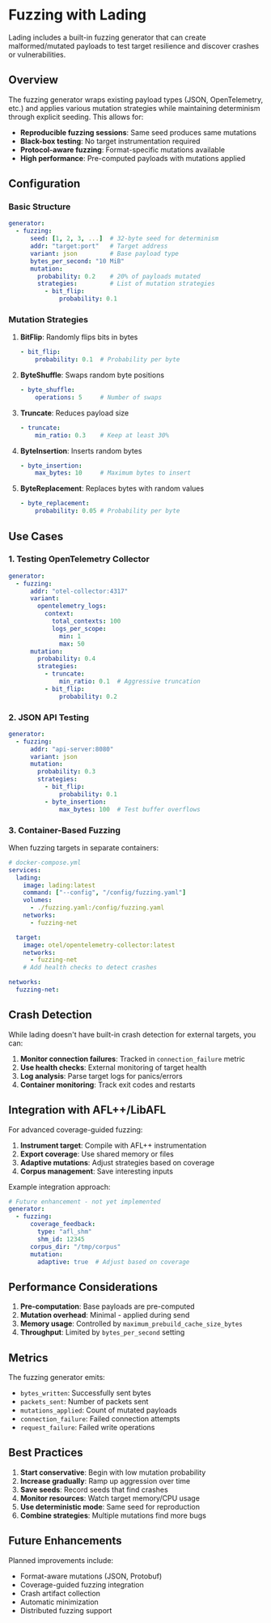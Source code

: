 # Fuzzing with Lading

Lading includes a built-in fuzzing generator that can create malformed/mutated payloads to test target resilience and discover crashes or vulnerabilities.

## Overview

The fuzzing generator wraps existing payload types (JSON, OpenTelemetry, etc.) and applies various mutation strategies while maintaining determinism through explicit seeding. This allows for:

- **Reproducible fuzzing sessions**: Same seed produces same mutations
- **Black-box testing**: No target instrumentation required
- **Protocol-aware fuzzing**: Format-specific mutations available
- **High performance**: Pre-computed payloads with mutations applied

## Configuration

### Basic Structure

```yaml
generator:
  - fuzzing:
      seed: [1, 2, 3, ...]  # 32-byte seed for determinism
      addr: "target:port"   # Target address
      variant: json         # Base payload type
      bytes_per_second: "10 MiB"
      mutation:
        probability: 0.2    # 20% of payloads mutated
        strategies:         # List of mutation strategies
          - bit_flip:
              probability: 0.1
```

### Mutation Strategies

1. **BitFlip**: Randomly flips bits in bytes
   ```yaml
   - bit_flip:
       probability: 0.1  # Probability per byte
   ```

2. **ByteShuffle**: Swaps random byte positions
   ```yaml
   - byte_shuffle:
       operations: 5     # Number of swaps
   ```

3. **Truncate**: Reduces payload size
   ```yaml
   - truncate:
       min_ratio: 0.3    # Keep at least 30%
   ```

4. **ByteInsertion**: Inserts random bytes
   ```yaml
   - byte_insertion:
       max_bytes: 10     # Maximum bytes to insert
   ```

5. **ByteReplacement**: Replaces bytes with random values
   ```yaml
   - byte_replacement:
       probability: 0.05 # Probability per byte
   ```

## Use Cases

### 1. Testing OpenTelemetry Collector

```yaml
generator:
  - fuzzing:
      addr: "otel-collector:4317"
      variant:
        opentelemetry_logs:
          context:
            total_contexts: 100
            logs_per_scope:
              min: 1
              max: 50
      mutation:
        probability: 0.4
        strategies:
          - truncate:
              min_ratio: 0.1  # Aggressive truncation
          - bit_flip:
              probability: 0.2
```

### 2. JSON API Testing

```yaml
generator:
  - fuzzing:
      addr: "api-server:8080"
      variant: json
      mutation:
        probability: 0.3
        strategies:
          - bit_flip:
              probability: 0.1
          - byte_insertion:
              max_bytes: 100  # Test buffer overflows
```

### 3. Container-Based Fuzzing

When fuzzing targets in separate containers:

```yaml
# docker-compose.yml
services:
  lading:
    image: lading:latest
    command: ["--config", "/config/fuzzing.yaml"]
    volumes:
      - ./fuzzing.yaml:/config/fuzzing.yaml
    networks:
      - fuzzing-net

  target:
    image: otel/opentelemetry-collector:latest
    networks:
      - fuzzing-net
    # Add health checks to detect crashes

networks:
  fuzzing-net:
```

## Crash Detection

While lading doesn't have built-in crash detection for external targets, you can:

1. **Monitor connection failures**: Tracked in `connection_failure` metric
2. **Use health checks**: External monitoring of target health
3. **Log analysis**: Parse target logs for panics/errors
4. **Container monitoring**: Track exit codes and restarts

## Integration with AFL++/LibAFL

For advanced coverage-guided fuzzing:

1. **Instrument target**: Compile with AFL++ instrumentation
2. **Export coverage**: Use shared memory or files
3. **Adaptive mutations**: Adjust strategies based on coverage
4. **Corpus management**: Save interesting inputs

Example integration approach:

```yaml
# Future enhancement - not yet implemented
generator:
  - fuzzing:
      coverage_feedback:
        type: "afl_shm"
        shm_id: 12345
      corpus_dir: "/tmp/corpus"
      mutation:
        adaptive: true  # Adjust based on coverage
```

## Performance Considerations

1. **Pre-computation**: Base payloads are pre-computed
2. **Mutation overhead**: Minimal - applied during send
3. **Memory usage**: Controlled by `maximum_prebuild_cache_size_bytes`
4. **Throughput**: Limited by `bytes_per_second` setting

## Metrics

The fuzzing generator emits:

- `bytes_written`: Successfully sent bytes
- `packets_sent`: Number of packets sent
- `mutations_applied`: Count of mutated payloads
- `connection_failure`: Failed connection attempts
- `request_failure`: Failed write operations

## Best Practices

1. **Start conservative**: Begin with low mutation probability
2. **Increase gradually**: Ramp up aggression over time
3. **Save seeds**: Record seeds that find crashes
4. **Monitor resources**: Watch target memory/CPU usage
5. **Use deterministic mode**: Same seed for reproduction
6. **Combine strategies**: Multiple mutations find more bugs

## Future Enhancements

Planned improvements include:

- Format-aware mutations (JSON, Protobuf)
- Coverage-guided fuzzing integration
- Crash artifact collection
- Automatic minimization
- Distributed fuzzing support